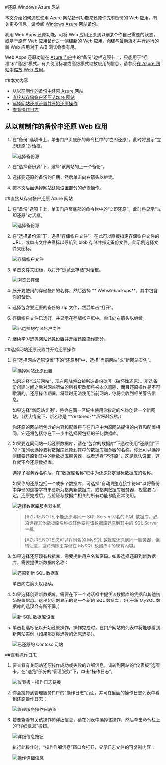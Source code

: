 <properties 
	pageTitle="在 Azure 网站中还原 Web 应用" 
	description="了解如何从备份还原 Web 应用。" 
	services="app-service\web" 
	documentationCenter="" 
	authors="cephalin" 
	manager="wpickett" 
	editor="jimbe"/>

<tags 
	ms.service="app-service-web" 
	ms.date="07/03/2015" 
	wacn.date="10/03/2015"/>

#还原 Windows Azure 网站

本文介绍如何通过使用 Azure 网站备份功能来还原你先前备份的 Web 应用。有关更多信息，请参阅 [Windows Azure 网站备份](/documentation/articles/web-sites-backup)。

利用 Web Apps 还原功能，可将 Web 应用还原到以前某个你自己需要的状态，或基于原有 Web 应用备份之一创建新的 Web 应用。创建与最新版本并行运行的新 Web 应用对于 A/B 测试会很有用。

Web Apps 还原功能在 [Azure 门户](http://manage.windowsazure.com)中的“备份”边栏选项卡上，只能用于“标准”和“高级”模式。有关使用标准或高级模式缩放应用的信息，请参阅[在 Azure 网站中缩放 Web 应用](/documentation/articles/web-sites-scale)。

##本文内容
- [从以前制作的备份中还原 Azure 网站](#PreviousBackup)
- [直接从存储帐户还原 Azure 网站](#StorageAccount)
- [选择网站还原设置并开始还原操作](#RestoreSettings)
- [查看操作日志](#OperationLogs)


<a name="PreviousBackup"></a>
## 从以前制作的备份中还原 Web 应用

1. 在“备份”选项卡上，单击门户页底部的命令栏中的“立即还原”。此时将显示“立即还原”对话框。
	
	![选择备份源][ChooseBackupSource]
	
2. 在“选择备份源”下，选择“该网站的上一个备份”。
3. 选择要还原的备份的日期，然后单击向右箭头以继续。
4. 按本文后面[选择网站还原设置](#RestoreSettings)部分的步骤操作。

<a name="StorageAccount"></a>
##直接从存储帐户还原 Azure 网站

1. 在“备份”选项卡上，单击门户页底部的命令栏中的“立即还原”。此时将显示“立即还原”对话框。
	
	![选择备份源][ChooseBackupSource]
	
2. 在“选择备份源”下，选择“存储帐户文件”。在此可以直接指定存储帐户文件的 URL，或单击文件夹图标以导航到 blob 存储并指定备份文件。此示例选择文件夹图标。
	
	![存储帐户文件][StorageAccountFile]
	
3. 单击文件夹图标，以打开“浏览云存储”对话框。
	
	![浏览云存储][BrowseCloudStorage]
	

4. 展开要使用的存储帐户的名称，然后选择 ** Websitebackups**，其中包含你的备份。
5. 选择包含要还原的备份的 zip 文件，然后单击“打开”。
6. 存储帐户文件已选好，并显示在存储帐户框中。单击向右箭头以继续。
	
	![已选择的存储帐户文件][StorageAccountFileSelected]
	
7. 继续学习[选择网站还原设置并开始还原操作](#RestoreSettings)部分。

<a name="RestoreSettings"></a>
##选择网站还原设置并开始还原操作
1. 在“选择网站还原设置”下的“还原到”中，选择“当前网站”或“新网站实例”。
	
	![选择网站还原设置][ChooseRestoreSettings]
	
	如果选择“当前网站”，现有网站将会被所选备份改写（破坏性还原）。所选备份创建时间之后对网站所做的所有更改都将被永久删除，而且还原操作是不可撤消的。还原操作期间，将暂时无法使用当前网站，你将会收到相关警告信息。
	
	如果选择“新网站实例”，将会在同一区域中使用你指定的名称创建一个新网站。（默认情况下，新名称是 **restored-***旧网站名称*。）
	
	你还原的网站所包含的内容和配置将与在门户中为原网站提供的内容和配置相同。它还将包括你在下一步中选择要包括的任何数据库。
2. 如果要连同网站一起还原数据库，请在“包含的数据库”下通过使用“还原到”下的下拉列表选择要将数据库还原到其中的数据库服务器的名称。你还可以选择创建要还原到其中的新数据库服务器，或者选择“不还原”，这是默认设置，这样就不会还原数据库。 
	
	选择了服务器名称后，在“数据库名称”框中为还原指定目标数据库的名称。
	
	如果你的还原包括一个或多个数据库，可选择“自动调整连接字符串”以将备份中存储的连接字符串更新为指向新数据库，或指向数据库服务器，视需要而定。还原完成后，应验证与数据库相关的所有功能都能正常使用。
	
	![选择数据库服务器主机][ChooseDBServer]
	
	> [AZURE.NOTE]不能还原与同一 SQL Server 同名的 SQL 数据库。必须选择其他数据库名称或其他要将该数据库还原到其中的 SQL Server 主机。
	
	> [AZURE.NOTE]您可以将同名的 MySQL 数据库还原到同一服务器，但请注意，这将清除出存储在 MySQL 数据库中的现有内容。
	
3. 如果选择还原现有数据库，需要提供用户名和密码。如果选择还原到新数据库，需要提供新数据库名称：
	
	![还原到新 SQL 数据库][RestoreToNewSQLDB]
	
	单击向右箭头以继续。	
4. 如果选择创建新数据库，需要在下一个对话框中提供该数据库的凭据和其他初始配置信息。这里的示例显示的是一个新的 SQL 数据库。（用于新 MySQL 数据库的选项会有所不同。）
	
	![新 SQL 数据库设置][NewSQLDBConfig]
	
5. 单击复选标记以开始还原操作。操作完成时，在门户网站的列表中将能够看到新网站实例（如果那是你选择的还原选项）。
	
	![已还原的 Contoso 网站][RestoredContoso Website]

<a name="OperationLogs"></a>
##查看操作日志
	
1. 要查看有关网站还原操作成功或失败的详细信息，请转到网站的“仪表板”选项卡。在“速览”部分的“管理服务”下，单击“操作日志”。
	
	![仪表板 - 操作日志链接][DashboardOperationLogsLink]
	
2. 你会跳转到管理服务门户的“操作日志”页面，并可在里面的操作日志列表中看到还原操作日志：
	
	![管理服务操作日志页][ManagementServicesOperationLogsList]
	
3. 若要查看有关该操作的详细信息，请在列表中选择该操作，然后单击命令栏上的“详细信息”按钮。
	
	![详细信息按钮][DetailsButton]
	
	执行此操作时，“操作详细信息”窗口会打开，显示日志文件的可复制内容：
	
	![操作详细信息][OperationDetails]
	

<!-- IMAGES -->
[ChooseBackupSource]: ./media/web-sites-restore/01ChooseBackupSource.png
[StorageAccountFile]: ./media/web-sites-restore/02StorageAccountFile.png
[BrowseCloudStorage]: ./media/web-sites-restore/03BrowseCloudStorage.png
[StorageAccountFileSelected]: ./media/web-sites-restore/04StorageAccountFileSelected.png
[ChooseRestoreSettings]: ./media/web-sites-restore/05ChooseRestoreSettings.png
[ChooseDBServer]: ./media/web-sites-restore/06ChooseDBServer.png
[RestoreToNewSQLDB]: ./media/web-sites-restore/07RestoreToNewSQLDB.png
[NewSQLDBConfig]: ./media/web-sites-restore/08NewSQLDBConfig.png
[RestoredContoso Website]: ./media/web-sites-restore/09RestoredContosoWebsite.png
[DashboardOperationLogsLink]: ./media/web-sites-restore/10DashboardOperationLogsLink.png
[ManagementServicesOperationLogsList]: ./media/web-sites-restore/11ManagementServicesOperationLogsList.png
[DetailsButton]: ./media/web-sites-restore/12DetailsButton.png
[OperationDetails]: ./media/web-sites-restore/13OperationDetails.png

<!---HONumber=71-->